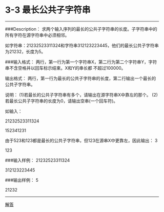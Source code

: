 # 3-3 最长公共子字符串
---

###Description：
求两个输入序列的最长的公共子字符串的长度。子字符串中的所有字符在源字符串中必须相邻。

如字符串：21232523311324和字符串312123223445，他们的最长公共子字符串为21232，长度为5。



###输入格式：
两行，第一行为第一个字符串X，第二行为第二个字符串Y，字符串不含空格并以回车标示结束。X和Y的串长都
不超过100000。


输出格式：
两行，第一行为最长的公共子字符串的长度，第二行输出一个最长的公共子字符串。

说明：
(1)若最长的公共子字符串有多个，请输出在源字符串X中靠左的那个。
(2)若最长公共子字符串的长度为0，请输出空串(一个回车符)。

如输入：

21232523311324

152341231

由于523和123都是最长的公共子字符串，但123在源串X中更靠左，因此输出：
3

123


###输入样例：
21232523311324

312123223445


###输出样例：
5

21232

---

[解答](../源码/3-3.cpp)